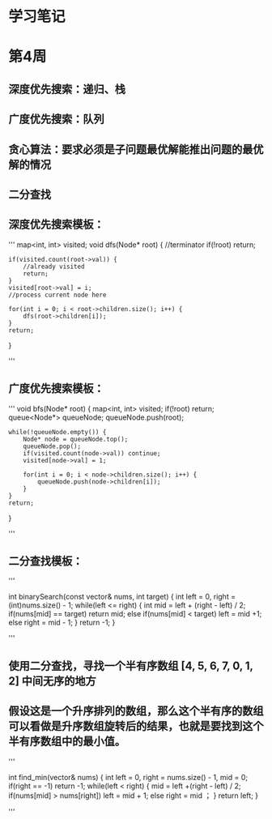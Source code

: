 # 学习笔记
# 第4周
## 深度优先搜索：递归、栈
## 广度优先搜索：队列
## 贪心算法：要求必须是子问题最优解能推出问题的最优解的情况
## 二分查找

## 深度优先搜索模板：

'''
map<int, int> visited;
void dfs(Node* root) {
	//terminator
	if(!root) return;

	if(visited.count(root->val)) {
		//already visited
		return;
	}
	visited[root->val] = i;
	//process current node here

	for(int i = 0; i < root->children.size(); i++) {
		dfs(root->children[i]);
	}
	return;
}

'''

## 广度优先搜索模板：

'''
void bfs(Node* root) {
	map<int, int> visited;
	if(!root) return;
	queue<Node*> queueNode;
	queueNode.push(root);

	while(!queueNode.empty()) {
	    Node* node = queueNode.top();
	    queueNode.pop();
	    if(visited.count(node->val)) continue;
	    visited[node->val] = 1;

	    for(int i = 0; i < node->children.size(); i++) {
	    	queueNode.push(node->children[i]);
	    }
    }
    return;
}

'''

## 二分查找模板：

'''

int binarySearch(const vector<int>& nums, int target) {
	int left = 0, right = (int)nums.size() - 1;
	while(left <= right) {
	    int mid = left + (right - left) / 2;
	    if(nums[mid] == target) return mid;
	    else if(nums[mid] < target) left = mid +1;
	    else right = mid - 1;
    }
    return -1;
}

'''

## 使用二分查找，寻找一个半有序数组 [4, 5, 6, 7, 0, 1, 2] 中间无序的地方
## 假设这是一个升序排列的数组，那么这个半有序的数组可以看做是升序数组旋转后的结果，也就是要找到这个半有序数组中的最小值。

'''

int find_min(vector<int>& nums) {
	int left = 0, right = nums.size() - 1, mid = 0;
	if(right == -1) return -1;
	while(left < right) {
	    mid = left +(right - left) / 2;
	    if(nums[mid] > nums[right]) left = mid + 1;
	    else right = mid ；
	}
	return left;
} 

'''